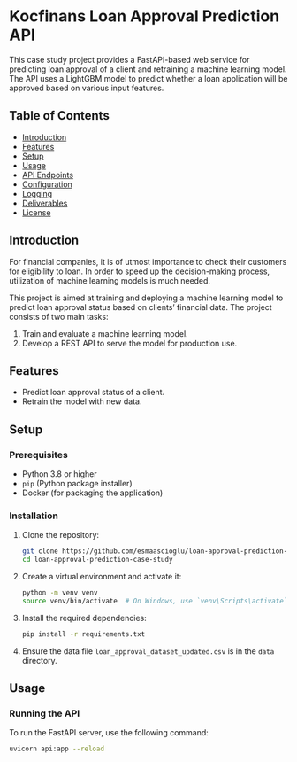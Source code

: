 # Kocfinans Loan Approval Prediction API

This case study project provides a FastAPI-based web service for predicting loan approval of a client and retraining a machine learning model. The API uses a LightGBM model to predict whether a loan application will be approved based on various input features.

## Table of Contents

- [Introduction](#introduction)
- [Features](#features)
- [Setup](#setup)
- [Usage](#usage)
- [API Endpoints](#api-endpoints)
- [Configuration](#configuration)
- [Logging](#logging)
- [Deliverables](#deliverables)
- [License](#license)

## Introduction

For financial companies, it is of utmost importance to check their customers for eligibility to loan. In order to speed up the decision-making process, utilization of machine learning models is much needed.

This project is aimed at training and deploying a machine learning model to predict loan approval status based on clients’ financial data. The project consists of two main tasks:

1. Train and evaluate a machine learning model.
2. Develop a REST API to serve the model for production use.

## Features

- Predict loan approval status of a client. 
- Retrain the model with new data.

## Setup

### Prerequisites

- Python 3.8 or higher
- `pip` (Python package installer)
- Docker (for packaging the application)

### Installation

1. Clone the repository:
    ```sh
    git clone https://github.com/esmaascioglu/loan-approval-prediction-case-study.git
    cd loan-approval-prediction-case-study
    ```

2. Create a virtual environment and activate it:
    ```sh
    python -m venv venv
    source venv/bin/activate  # On Windows, use `venv\Scripts\activate`
    ```

3. Install the required dependencies:
    ```sh
    pip install -r requirements.txt
    ```

4. Ensure the data file `loan_approval_dataset_updated.csv` is in the `data` directory.

## Usage

### Running the API

To run the FastAPI server, use the following command:
```sh
uvicorn api:app --reload
